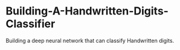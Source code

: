 # Building-A-Handwritten-Digits-Classifier
Building a deep neural network that can classify Handwritten digits.
